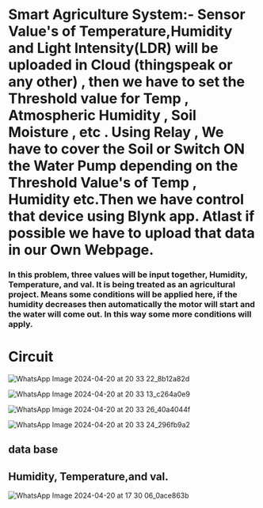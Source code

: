 <h1>Smart Agriculture System:- Sensor Value's of Temperature,Humidity and Light Intensity(LDR) will be uploaded in Cloud (thingspeak or any other) , then we have to set the Threshold value for Temp , Atmospheric Humidity , Soil Moisture , etc . Using Relay , We have to cover the Soil or Switch ON the Water Pump depending on the Threshold Value's of Temp , Humidity etc.Then we have control that device using Blynk app. Atlast if possible we have to upload that data in our Own Webpage.
</h1>


<h3>In this problem, three values will be input together, Humidity, Temperature, and val.
It is being treated as an agricultural project. Means some conditions will be applied here, if the humidity decreases then automatically the motor will start and the water will come out. In this way some more conditions will apply.</h3>



<h1>Circuit </h1>

![WhatsApp Image 2024-04-20 at 20 33 22_8b12a82d](https://github.com/souravlouha/IOT_2nd_year2023-24/assets/130911872/92702c7a-8a3b-4ac8-b8b4-f30ffa8dfed7)

![WhatsApp Image 2024-04-20 at 20 33 13_c264a0e9](https://github.com/souravlouha/IOT_2nd_year2023-24/assets/130911872/4ad9e577-ef9b-41bd-8e78-264de475184d)



![WhatsApp Image 2024-04-20 at 20 33 26_40a4044f](https://github.com/souravlouha/IOT_2nd_year2023-24/assets/130911872/f4a10069-46a5-49dd-829a-d2858822f21a)

![WhatsApp Image 2024-04-20 at 20 33 24_296fb9a2](https://github.com/souravlouha/IOT_2nd_year2023-24/assets/130911872/b09fb217-ef7b-415e-b73f-a8e94c0fbb1d)





<h2>data base </h2>
<h2>Humidity, Temperature,and val.</h2>

![WhatsApp Image 2024-04-20 at 17 30 06_0ace863b](https://github.com/souravlouha/IOT_2nd_year2023-24/assets/130911872/2b1cfebd-16d3-4ec8-939d-63bb8d156702)
